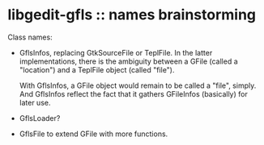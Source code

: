 libgedit-gfls :: names brainstorming
====================================

Class names:
- GflsInfos, replacing GtkSourceFile or TeplFile. In the latter implementations,
  there is the ambiguity between a GFile (called a "location") and a TeplFile
  object (called "file").

  With GflsInfos, a GFile object would remain to be called a "file", simply. And
  GflsInfos reflect the fact that it gathers GFileInfos (basically) for later
  use.

- GflsLoader?
- GflsFile to extend GFile with more functions.
